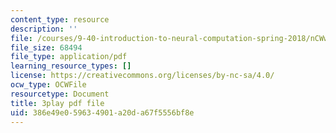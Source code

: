 ```yaml
---
content_type: resource
description: ''
file: /courses/9-40-introduction-to-neural-computation-spring-2018/nCWwhF0TkVI_transcript.pdf
file_size: 68494
file_type: application/pdf
learning_resource_types: []
license: https://creativecommons.org/licenses/by-nc-sa/4.0/
ocw_type: OCWFile
resourcetype: Document
title: 3play pdf file
uid: 386e49e0-5963-4901-a20d-a67f5556bf8e
---
```

